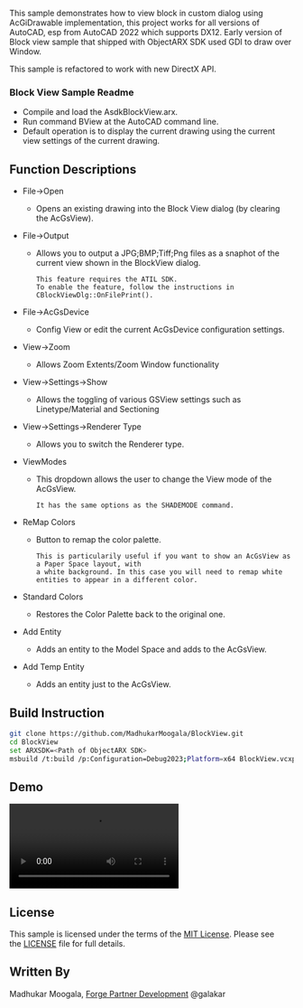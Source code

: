 This sample demonstrates how to view block in custom dialog using AcGiDrawable implementation, this project works for all versions of AutoCAD, esp from AutoCAD 2022 which supports DX12.
Early version of Block view sample that shipped with ObjectARX SDK used GDI to draw over Window.

This sample is refactored to work with new DirectX API.

### Block View Sample Readme

- Compile and load the AsdkBlockView.arx.
- Run command BView at the AutoCAD command line.
- Default operation is to display the current drawing using the current view settings of the current drawing.

Function Descriptions
---------------------

- File->Open    
  
  - Opens an existing drawing into the Block View dialog (by clearing the AcGsView).

- File->Output    
  
  - Allows you to output a JPG;BMP;Tiff;Png files as a snaphot of the current view shown in the BlockView dialog.
    
        This feature requires the ATIL SDK.
        To enable the feature, follow the instructions in CBlockViewDlg::OnFilePrint().

- File->AcGsDevice
  
  - Config View or edit the current AcGsDevice configuration settings.

- View->Zoom 
  
  - Allows Zoom Extents/Zoom Window functionality

- View->Settings->Show
  
  - Allows the toggling of various GSView settings such as Linetype/Material and Sectioning

- View->Settings->Renderer Type
  
  - Allows you to switch the Renderer type.

- ViewModes
  
  - This dropdown allows the user to change the View mode of the AcGsView.
    
        It has the same options as the SHADEMODE command.

- ReMap Colors    
  
  - Button to remap the color palette.
    
        This is particularily useful if you want to show an AcGsView as a Paper Space layout, with
        a white background. In this case you will need to remap white entities to appear in a different color.

- Standard Colors
  
  - Restores the Color Palette back to the original one.

- Add Entity
  
  - Adds an entity to the Model Space and adds to the AcGsView.

- Add Temp Entity
  
  - Adds an entity just to the AcGsView.

## Build Instruction

```bash
git clone https://github.com/MadhukarMoogala/BlockView.git
cd BlockView
set ARXSDK=<Path of ObjectARX SDK>
msbuild /t:build /p:Configuration=Debug2023;Platform=x64 BlockView.vcxproj
```

## Demo

<video src="https://github.com/MadhukarMoogala/BlockView/blob/master/demo.mp4" controls="controls" style="max-width: 600px;">
</video>

## License

This sample is licensed under the terms of the [MIT License](http://opensource.org/licenses/MIT). Please see the [LICENSE](https://github.com/MadhukarMoogala/BlockView/blob/main/LICENSE) file for full details.

## Written By

Madhukar Moogala, [Forge Partner Development](http://forge.autodesk.com/) @galakar
